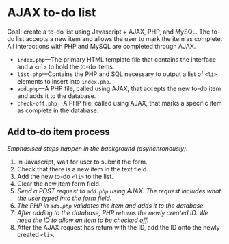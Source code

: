 # AJAX to-do list

Goal: create a to-do list using Javascript + AJAX, PHP, and MySQL. The to-do list accepts a new item and allows the user to mark the item as complete. All interactions with PHP and MySQL are completed through AJAX.

- `index.php`—The primary HTML template file that contains the interface and a `<ul>` to hold the to-do items.
- `list.php`—Contains the PHP and SQL necessary to output a list of `<li>` elements to insert into `index.php`.
- `add.php`—A PHP file, called using AJAX, that accepts the new to-do item and adds it to the database.
- `check-off.php`—A PHP file, called using AJAX, that marks a specific item as complete in the database.

## Add to-do item process

*Emphasised steps happen in the background (asynchronously).*

1. In Javascript, wait for user to submit the form.
2. Check that there is a new item in the text field.
3. Add the new to-do `<li>` to the list.
4. Clear the new item form field.
5. *Send a POST request to `add.php` using AJAX. The request includes what the user typed into the form field.*
6. *The PHP in `add.php` validates the item and adds it to the database.*
7. *After adding to the database, PHP returns the newly created ID. We need the ID to allow an item to be checked off.*
8. After the AJAX request has return with the ID, add the ID onto the newly created `<li>`.
	